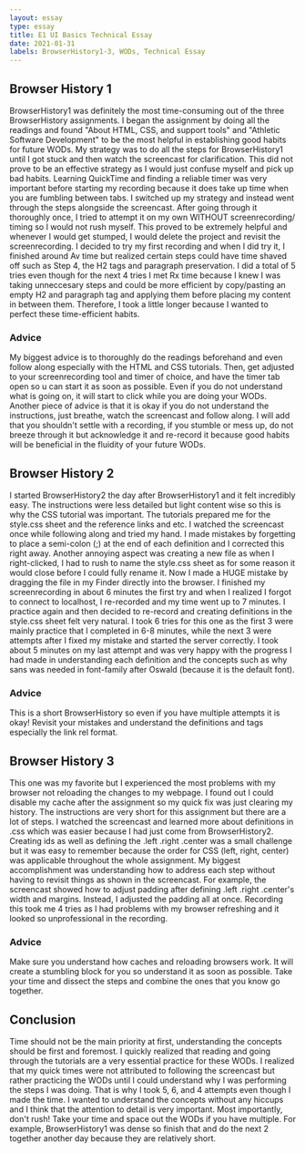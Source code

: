 ```yaml
---
layout: essay
type: essay
title: E1 UI Basics Technical Essay
date: 2021-01-31
labels: BrowserHistory1-3, WODs, Technical Essay
---
```


## Browser History 1
BrowserHistory1 was definitely the most time-consuming out of the three BrowserHistory assignments. I began the assignment by doing all the readings and found "About HTML, CSS, and support tools" and "Athletic Software Development" to be the most helpful in establishing good habits for future WODs. My strategy was to do all the steps for BrowserHistory1 until I got stuck and then watch the screencast for clarification. This did not prove to be an effective strategy as I would just confuse myself and pick up bad habits. Learning QuickTime and finding a reliable timer was very important before starting my recording because it does take up time when you are fumbling between tabs. 
I switched up my strategy and instead went through the steps alongside the screencast. After going through it thoroughly once, I tried to attempt it on my own WITHOUT screenrecording/ timing so I would not rush myself. This proved to be extremely helpful and whenever I would get stumped, I would delete the project and revisit the screenrecording. I decided to try my first recording and when I did try it, I finished around Av time but realized certain steps could have time shaved off such as Step 4, the H2 tags and paragraph preservation. I did a total of 5 tries even though for the next 4 tries I met Rx time because I knew I was taking unneccesary steps and could be more efficient by copy/pasting an empty H2 and paragraph tag and applying them before placing my content in between them. Therefore, I took a little longer because I wanted to perfect these time-efficient habits. 

### Advice 
My biggest advice is to thoroughly do the readings beforehand and even follow along especially with the HTML and CSS tutorials. Then, get adjusted to your screenrecording tool and timer of choice, and have the timer tab open so u can start it as soon as possible. Even if you do not understand what is going on, it will start to click while you are doing your WODs. Another piece of advice is that it is okay if you do not understand the instructions, just breathe, watch the screencast and follow along. I will add that you shouldn't settle with a recording, if you stumble or mess up, do not breeze through it but acknowledge it and re-record it because good habits will be beneficial in the fluidity of your future WODs. 

## Browser History 2
I started BrowserHistory2 the day after BrowserHistory1 and it felt incredibly easy. The instructions were less detailed but light content wise so this is why the CSS tutorial was important. The tutorials prepared me for the style.css sheet and the reference links and etc. I watched the screencast once while following along and tried my hand. I made mistakes by forgetting to place a semi-colon (;) at the end of each definition and I corrected this right away. Another annoying aspect was creating a new file as when I right-clicked, I had to rush to name the style.css sheet as for some reason it would close before I could fully rename it. 
Now I made a HUGE mistake by dragging the file in my Finder directly into the browser. I finished my screenrecording in about 6 minutes the first try and when I realized I forgot to connect to localhost, I re-recorded and my time went up to 7 minutes. I practice again and then decided to re-record and creating definitions in the style.css sheet felt very natural. I took 6 tries for this one as the first 3 were mainly practice that I completed in 6-8 minutes, while the next 3 were attempts after I fixed my mistake and started the server correctly. I took about 5 minutes on my last attempt and was very happy with the progress I had made in understanding each definition and the concepts such as why sans was needed in font-family after Oswald (because it is the default font). 

### Advice
This is a short BrowserHistory so even if you have multiple attempts it is okay! Revisit your mistakes and understand the definitions and tags especially the link rel format. 

## Browser History 3
This one was my favorite but I experienced the most problems with my browser not reloading the changes to my webpage. I found out I could disable my cache after the assignment so my quick fix was just clearing my history. The instructions are very short for this assignment but there are a lot of steps. I watched the screencast and learned more about definitions in .css which was easier because I had just come from BrowserHistory2. Creating ids as well as defining the .left .right .center was a small challenge but it was easy to remember because the order for CSS (left, right, center) was applicable throughout the whole assignment. My biggest accomplishment was understanding how to address each step without having to revisit things as shown in the screencast. For example, the screencast showed how to adjust padding after defining .left .right .center's width and margins. Instead, I adjusted the padding all at once. Recording this took me 4 tries as I had problems with my browser refreshing and it looked so unprofessional in the recording. 

### Advice
Make sure you understand how caches and reloading browsers work. It will create a stumbling block for you so understand it as soon as possible. Take your time and dissect the steps and combine the ones that you know go together. 

## Conclusion
Time should not be the main priority at first, understanding the concepts should be first and foremost. I quickly realized that reading and going through the tutorials are a very essential practice for these WODs. I realized that my quick times were not attributed to following the screencast but rather practicing the WODs until I could understand why I was performing the steps I was doing. That is why I took 5, 6, and 4 attempts even though I made the time. I wanted to understand the concepts without any hiccups and I think that the attention to detail is very important. Most importantly, don't rush! Take your time and space out the WODs if you have multiple. For example, BrowserHistory1 was dense so finish that and do the next 2 together another day because they are relatively short. 
